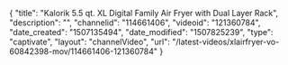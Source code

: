 {
    "title": "Kalorik 5.5 qt. XL Digital Family Air Fryer with Dual Layer Rack",
    "description": "",
    "channelid": "114661406",
    "videoid": "121360784",
    "date_created": "1507135494",
    "date_modified": "1507825239",
    "type": "captivate",
    "layout": "channelVideo",
    "url": "\/latest-videos\/xlairfryer-vo-60842398-mov\/114661406-121360784"
}